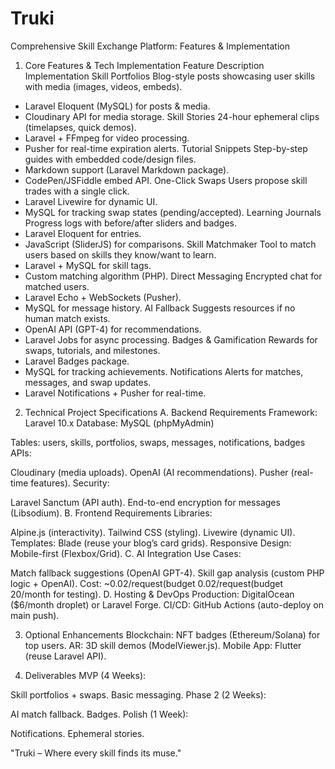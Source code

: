 # Truki
Comprehensive Skill Exchange Platform: Features & Implementation
1. Core Features & Tech Implementation
Feature
Description
Implementation
Skill Portfolios
Blog-style posts showcasing user skills with media (images, videos, embeds).
- Laravel Eloquent (MySQL) for posts & media.
- Cloudinary API for media storage.
Skill Stories
24-hour ephemeral clips (timelapses, quick demos).
- Laravel + FFmpeg for video processing.
- Pusher for real-time expiration alerts.
Tutorial Snippets
Step-by-step guides with embedded code/design files.
- Markdown support (Laravel Markdown package).
- CodePen/JSFiddle embed API.
One-Click Swaps
Users propose skill trades with a single click.
- Laravel Livewire for dynamic UI.
- MySQL for tracking swap states (pending/accepted).
Learning Journals
Progress logs with before/after sliders and badges.
- Laravel Eloquent for entries.
- JavaScript (SliderJS) for comparisons.
Skill Matchmaker
Tool to match users based on skills they know/want to learn.
- Laravel + MySQL for skill tags.
- Custom matching algorithm (PHP).
Direct Messaging
Encrypted chat for matched users.
- Laravel Echo + WebSockets (Pusher).
- MySQL for message history.
AI Fallback
Suggests resources if no human match exists.
- OpenAI API (GPT-4) for recommendations.
- Laravel Jobs for async processing.
Badges & Gamification
Rewards for swaps, tutorials, and milestones.
- Laravel Badges package.
- MySQL for tracking achievements.
Notifications
Alerts for matches, messages, and swap updates.
- Laravel Notifications + Pusher for real-time.

2. Technical Project Specifications
A. Backend Requirements
Framework: Laravel 10.x
Database: MySQL (phpMyAdmin)

Tables: users, skills, portfolios, swaps, messages, notifications, badges
APIs:

Cloudinary (media uploads).
OpenAI (AI recommendations).
Pusher (real-time features).
Security:

Laravel Sanctum (API auth).
End-to-end encryption for messages (Libsodium).
B. Frontend Requirements
Libraries:

Alpine.js (interactivity).
Tailwind CSS (styling).
Livewire (dynamic UI).
Templates: Blade (reuse your blog’s card grids).
Responsive Design: Mobile-first (Flexbox/Grid).
C. AI Integration
Use Cases:

Match fallback suggestions (OpenAI GPT-4).
Skill gap analysis (custom PHP logic + OpenAI).
Cost: ~0.02/request(budget 0.02/request(budget 20/month for testing).
D. Hosting & DevOps
Production: DigitalOcean ($6/month droplet) or Laravel Forge.
CI/CD: GitHub Actions (auto-deploy on main push).

3. Optional Enhancements
Blockchain: NFT badges (Ethereum/Solana) for top users.
AR: 3D skill demos (ModelViewer.js).
Mobile App: Flutter (reuse Laravel API).

4. Deliverables
MVP (4 Weeks):

Skill portfolios + swaps.
Basic messaging.
Phase 2 (2 Weeks):

AI match fallback.
Badges.
Polish (1 Week):

Notifications.
Ephemeral stories.


"Truki – Where every skill finds its muse."
